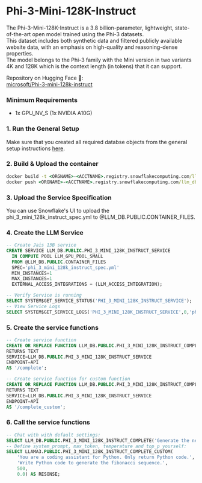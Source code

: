 # Phi-3-Mini-128K-Instruct
The Phi-3-Mini-128K-Instruct is a 3.8 billion-parameter, lightweight, state-of-the-art open model trained using the Phi-3 datasets.  
This dataset includes both synthetic data and filtered publicly available website data, with an emphasis on high-quality and reasoning-dense properties.  
The model belongs to the Phi-3 family with the Mini version in two variants 4K and 128K which is the context length (in tokens) that it can support.  

Repository on Hugging Face 🤗:  
[microsoft/Phi-3-mini-128k-instruct](https://huggingface.co/microsoft/Phi-3-mini-128k-instruct)

### Minimum Requirements
* 1x GPU_NV_S (1x NVIDIA A10G)

### 1. Run the General Setup
Make sure that you created all required databse objects from the general setup instructions [here](https://github.com/michaelgorkow/scs_llm_zoo/blob/main/README.md).

### 2. Build & Upload the container
```cmd
docker build -t <ORGNAME>-<ACCTNAME>.registry.snowflakecomputing.com/llm_db/public/image_repository/phi_3_mini_128k_instruct_service:latest .
docker push <ORGNAME>-<ACCTNAME>.registry.snowflakecomputing.com/llm_db/public/image_repository/phi_3_mini_128k_instruct_service:latest
```

### 3. Upload the Service Specification
You can use Snowflake's UI to upload the phi_3_mini_128k_instruct_spec.yml to @LLM_DB.PUBLIC.CONTAINER_FILES.  

### 4. Create the LLM Service
```sql
-- Create Jais 13B service
CREATE SERVICE LLM_DB.PUBLIC.PHI_3_MINI_128K_INSTRUCT_SERVICE
  IN COMPUTE POOL LLM_GPU_POOL_SMALL
  FROM @LLM_DB.PUBLIC.CONTAINER_FILES
  SPEC='phi_3_mini_128k_instruct_spec.yml'
  MIN_INSTANCES=1
  MAX_INSTANCES=1
  EXTERNAL_ACCESS_INTEGRATIONS = (LLM_ACCESS_INTEGRATION);

-- Verify Service is running
SELECT SYSTEM$GET_SERVICE_STATUS('PHI_3_MINI_128K_INSTRUCT_SERVICE');
-- View Service Logs
SELECT SYSTEM$GET_SERVICE_LOGS('PHI_3_MINI_128K_INSTRUCT_SERVICE',0,'phi-3-mini-128k-service-container');
```

### 5. Create the service functions
```sql
-- Create service function
CREATE OR REPLACE FUNCTION LLM_DB.PUBLIC.PHI_3_MINI_128K_INSTRUCT_COMPLETE(INPUT_PROMPT TEXT)
RETURNS TEXT
SERVICE=LLM_DB.PUBLIC.PHI_3_MINI_128K_INSTRUCT_SERVICE
ENDPOINT=API
AS '/complete';

-- Create service function for custom function
CREATE OR REPLACE FUNCTION LLM_DB.PUBLIC.PHI_3_MINI_128K_INSTRUCT_COMPLETE_CUSTOM(SYSTEM_PROMPT TEXT, INPUT_PROMPT TEXT, MAX_NEW_TOKENS INT, TEMPERATURE FLOAT)
RETURNS TEXT
SERVICE=LLM_DB.PUBLIC.PHI_3_MINI_128K_INSTRUCT_SERVICE
ENDPOINT=API
AS '/complete_custom';
```

### 6. Call the service functions
```sql
-- Chat with with default settings:
SELECT LLM_DB.PUBLIC.PHI_3_MINI_128K_INSTRUCT_COMPLETE('Generate the next 3 numbers for this Fibonacci sequence: 0, 1, 1, 2.') AS RESPONSE;
-- Define system_prompt, max_token, temperature and top_p yourself:
SELECT LLAMA3.PUBLIC.PHI_3_MINI_128K_INSTRUCT_COMPLETE_CUSTOM(
    'You are a coding assistant for Python. Only return Python code.', 
    'Write Python code to generate the fibonacci sequence.', 
    500, 
    0.0) AS RESONSE;
```